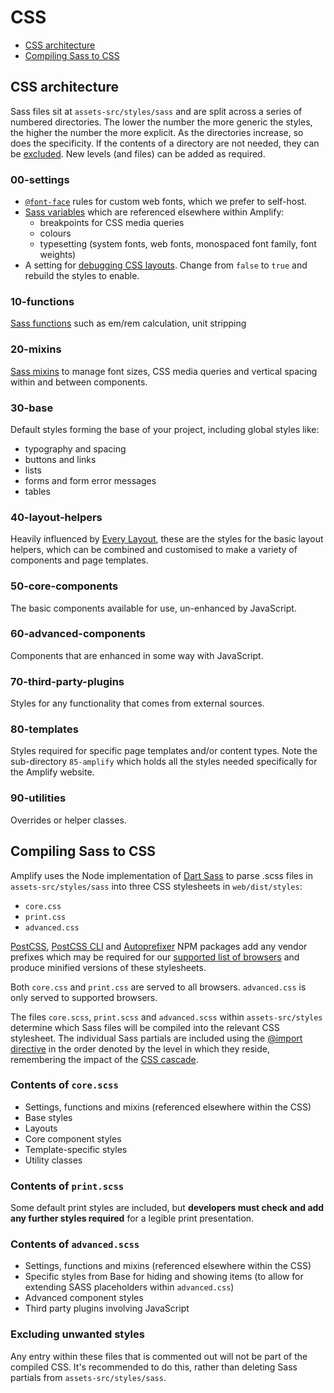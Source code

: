 # CSS

* [CSS architecture](#css-architecture)
* [Compiling Sass to CSS](#compiling-sass-to-css)

## CSS architecture

Sass files sit at `assets-src/styles/sass` and are split across a series of numbered directories. The lower the number the more generic the styles, the higher the number the more explicit. As the directories increase, so does the specificity. If the contents of a directory are not needed, they can be [excluded](#excluding-unwanted-styles). New levels (and files) can be added as required.

### 00-settings

* [`@font-face`](https://developer.mozilla.org/en-US/docs/Web/CSS/@font-face) rules for custom web fonts, which we prefer to self-host.
* [Sass variables](https://sass-lang.com/documentation/variables) which are referenced elsewhere within Amplify:
    * breakpoints for CSS media queries
    * colours
    * typesetting (system fonts, web fonts, monospaced font family, font weights)
* A setting for [debugging CSS layouts](https://github.com/mrmrs/pesticide). Change from `false` to `true` and rebuild the styles to enable.

### 10-functions

[Sass functions](https://sass-lang.com/documentation/values/functions) such as em/rem calculation, unit stripping

### 20-mixins

[Sass mixins](https://sass-lang.com/documentation/at-rules/mixin) to manage font sizes, CSS media queries and vertical spacing within and between components.

### 30-base

Default styles forming the base of your project, including global styles like:

* typography and spacing
* buttons and links
* lists
* forms and form error messages
* tables

### 40-layout-helpers

Heavily influenced by [Every Layout](https://every-layout.dev/), these are the styles for the basic layout helpers, which can be combined and customised to make a variety of components and page templates.

### 50-core-components

The basic components available for use, un-enhanced by JavaScript.

### 60-advanced-components

Components that are enhanced in some way with JavaScript.

### 70-third-party-plugins

Styles for any functionality that comes from external sources.

### 80-templates

Styles required for specific page templates and/or content types. Note the sub-directory `85-amplify` which holds all the styles needed specifically for the Amplify website.

### 90-utilities

Overrides or helper classes.

## Compiling Sass to CSS

Amplify uses the Node implementation of [Dart Sass](https://sass-lang.com/dart-sass) to parse .scss files in `assets-src/styles/sass` into three CSS stylesheets in `web/dist/styles`:

* `core.css`
* `print.css`
* `advanced.css`

[PostCSS](https://github.com/postcss/postcss), [PostCSS CLI](https://github.com/postcss/postcss-cli) and [Autoprefixer](https://github.com/postcss/autoprefixer) NPM packages add any vendor prefixes which may be required for our [supported list of browsers](browser-support.md) and produce minified versions of these stylesheets.

Both `core.css` and `print.css` are served to all browsers. `advanced.css` is only served to supported browsers.

The files `core.scss`, `print.scss` and `advanced.scss` within `assets-src/styles` determine which Sass files will be compiled into the relevant CSS stylesheet. The individual Sass partials are included using the [@import directive](https://sass-lang.com/documentation/at-rules/import#partials) in the order denoted by the level in which they reside, remembering the impact of the [CSS cascade](https://wattenberger.com/blog/css-cascade).

### Contents of `core.scss`

* Settings, functions and mixins (referenced elsewhere within the CSS)
* Base styles
* Layouts
* Core component styles
* Template-specific styles
* Utility classes

### Contents of `print.scss`

Some default print styles are included, but **developers must check and add any further styles required** for a legible print presentation.

### Contents of `advanced.scss`

* Settings, functions and mixins (referenced elsewhere within the CSS)
* Specific styles from Base for hiding and showing items (to allow for extending SASS placeholders within `advanced.css`)
* Advanced component styles
* Third party plugins involving JavaScript

### Excluding unwanted styles

Any entry within these files that is commented out will not be part of the compiled CSS. It's recommended to do this, rather than deleting Sass partials from `assets-src/styles/sass`.